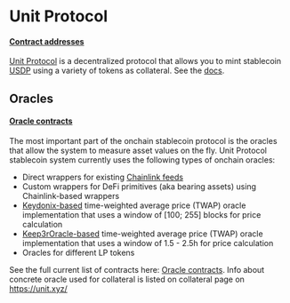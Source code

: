 # Unit Protocol

#### [Contract addresses](CONTRACTS.md)

[Unit Protocol](https://unit.xyz/) is a decentralized protocol that allows you to mint stablecoin [USDP](contracts/USDP.sol) using a variety of tokens as collateral. See the [docs](https://docs.unit.xyz/).


## Oracles

#### [Oracle contracts](CONTRACTS.md#Oracles)

The most important part of the onchain stablecoin protocol is the oracles that allow the system to measure asset values on the fly. Unit Protocol stablecoin system currently uses the following types of onchain oracles:

- Direct wrappers for existing [Chainlink feeds](https://data.chain.link/)
- Custom wrappers for DeFi primitives (aka bearing assets) using Chainlink-based wrappers
- [Keydonix-based](https://github.com/keydonix/uniswap-oracle) time-weighted average price (TWAP) oracle implementation that uses a window of [100; 255] blocks for price calculation
- [Keep3rOracle-based](https://github.com/keep3r-network/keep3r.network/blob/master/contracts/jobs/UniswapV2Oracle.sol) time-weighted average price (TWAP) oracle implementation that uses a window of 1.5 - 2.5h for price calculation
- Oracles for different LP tokens

See the full current list of contracts here: [Oracle contracts](CONTRACTS.md#Oracles). Info about concrete oracle used for collateral is listed on collateral page on https://unit.xyz/
